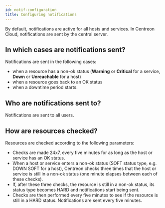 ```yaml
---
id: notif-configuration
title: Configuring notifications
---
```


By default, notifications are active for all hosts and services. In Centreon Cloud, notifications are sent by the central server.

## In which cases are notifications sent?

Notifications are sent in the following cases:

* when a resource has a non-ok status (**Warning** or **Critical** for a service, **Down** or **Unreachable** for a host)
* when a resource goes back to an OK status
* when a downtime period starts.

## Who are notifications sent to?

Notifications are sent to all users.

## How are resources checked?

Resources are checked according to the following parameters:

* Checks are made 24x7, every five minutes for as long as the host or service has an OK status.
* When a host or service enters a non-ok status (SOFT status type, e.g. DOWN SOFT for a host), Centreon checks three times that the host or service is still in a non-ok status (one minute elapses between each of these checks).
* If, after these three checks, the resource is still in a non-ok status, its status type becomes HARD and notifications start being sent.
* Checks are then performed every five minutes to see if the resource is still in a HARD status. Notifications are sent every five minutes.
